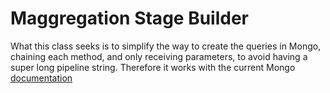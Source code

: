 # Maggregation Stage Builder

What this class seeks is to simplify the way to create the queries in Mongo, chaining each method, and only receiving parameters, to avoid having a super long pipeline string.
Therefore it works with the current Mongo [documentation](https://docs.mongodb.com/manual/reference/operator/aggregation-pipeline/)